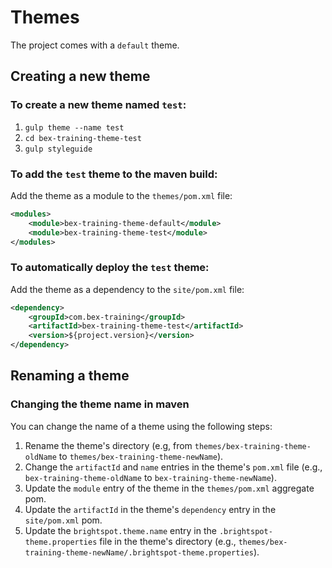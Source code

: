 # Themes

The project comes with a `default` theme.

## Creating a new theme
### To create a new theme named `test`:

1. `gulp theme --name test`
2. `cd bex-training-theme-test`
3. `gulp styleguide`

### To add the `test` theme to the maven build:

Add the theme as a module to the `themes/pom.xml` file:
```xml
<modules>
    <module>bex-training-theme-default</module>
    <module>bex-training-theme-test</module>
</modules>
```

### To automatically deploy the `test` theme:

Add the theme as a dependency to the `site/pom.xml` file:
```xml
<dependency>
    <groupId>com.bex-training</groupId>
    <artifactId>bex-training-theme-test</artifactId>
    <version>${project.version}</version>
</dependency>
```

## Renaming a theme

### Changing the theme name in maven
You can change the name of a theme using the following steps:

1. Rename the theme's directory (e.g, from `themes/bex-training-theme-oldName` to `themes/bex-training-theme-newName`).
1. Change the `artifactId` and `name` entries in the theme's `pom.xml` file (e.g., `bex-training-theme-oldName` to `bex-training-theme-newName`).
2. Update the `module` entry of the theme in the `themes/pom.xml` aggregate pom.
3. Update the `artifactId` in the theme's `dependency` entry in the `site/pom.xml` pom. 
4. Update the `brightspot.theme.name` entry in the `.brightspot-theme.properties` file in the theme's directory (e.g., `themes/bex-training-theme-newName/.brightspot-theme.properties`).

